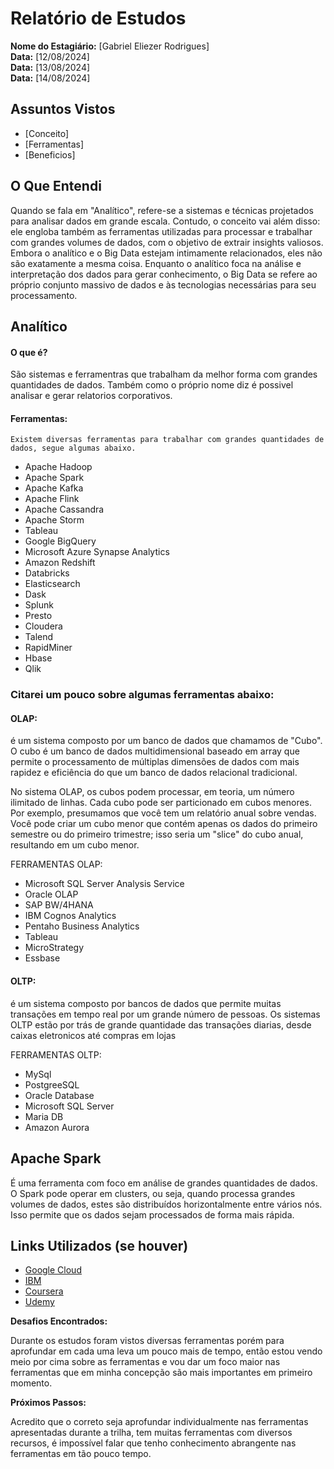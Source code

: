 # Relatório de Estudos

**Nome do Estagiário:** [Gabriel Eliezer Rodrigues]  
**Data:** [12/08/2024]  
**Data:** [13/08/2024]  
**Data:** [14/08/2024]


## Assuntos Vistos
- [Conceito]
- [Ferramentas]
- [Beneficios]

## O Que Entendi

Quando se fala em "Analítico", refere-se a sistemas e técnicas projetados para analisar dados em grande escala. Contudo, o conceito vai além disso: ele engloba também as ferramentas utilizadas para processar e trabalhar com grandes volumes de dados, com o objetivo de extrair insights valiosos. Embora o analítico e o Big Data estejam intimamente relacionados, eles não são exatamente a mesma coisa. Enquanto o analítico foca na análise e interpretação dos dados para gerar conhecimento, o Big Data se refere ao próprio conjunto massivo de dados e às tecnologias necessárias para seu processamento.

## Analítico

#### O que é?
São sistemas e ferramentras que trabalham da melhor forma com grandes quantidades de dados. Também como o próprio nome diz é possivel analisar e gerar relatorios corporativos.

#### Ferramentas:
    Existem diversas ferramentas para trabalhar com grandes quantidades de dados, segue algumas abaixo.

- Apache Hadoop
- Apache Spark
- Apache Kafka
- Apache Flink
- Apache Cassandra
- Apache Storm
- Tableau
- Google BigQuery
- Microsoft Azure Synapse Analytics 
- Amazon Redshift
- Databricks
- Elasticsearch
- Dask
- Splunk
- Presto
- Cloudera
- Talend
- RapidMiner
- Hbase
- Qlik


### Citarei um pouco sobre algumas ferramentas abaixo:

#### OLAP:
 é um sistema composto por um banco de dados que chamamos de "Cubo". O cubo é um banco de dados multidimensional baseado em array que permite o processamento de múltiplas dimensões de dados com mais rapidez e eficiência do que um banco de dados relacional tradicional.

 No sistema OLAP, os cubos podem processar, em teoria, um número ilimitado de linhas. Cada cubo pode ser particionado em cubos menores. Por exemplo, presumamos que você tem um relatório anual sobre vendas. Você pode criar um cubo menor que contém apenas os dados do primeiro semestre ou do primeiro trimestre; isso seria um "slice" do cubo anual, resultando em um cubo menor.

FERRAMENTAS OLAP:
- Microsoft SQL Server Analysis Service
- Oracle OLAP
- SAP BW/4HANA
- IBM Cognos Analytics
- Pentaho Business Analytics
- Tableau
- MicroStrategy
- Essbase



#### OLTP:
é um sistema composto por bancos de dados que permite muitas transações em tempo real por um grande número de pessoas. Os sistemas OLTP estão por trás de grande quantidade das transações diarias, desde caixas eletronicos até compras em lojas

FERRAMENTAS OLTP:
- MySql
- PostgreeSQL
- Oracle Database
- Microsoft SQL Server
- Maria DB
- Amazon Aurora



## Apache Spark
É uma ferramenta com foco em análise de grandes quantidades de dados. O Spark pode operar em clusters, ou seja, quando processa grandes volumes de dados, estes são distribuídos horizontalmente entre vários nós. Isso permite que os dados sejam processados de forma mais rápida.



## Links Utilizados (se houver) 

- [Google Cloud](https://cloud.google.com/learn/what-is-apache-spark?hl=pt-BR#apache-spark-overview)
- [IBM ](https://www.ibm.com/br-pt/topics/olap)
- [Coursera](https://www.coursera.org/professional-certificates/ibm-data-analyst?utm_medium=sem&utm_source=gg&utm_campaign=B2C_LATAM_ibm-data-analyst_ibm_FTCOF_professional-certificates&campaignid=21345975099&adgroupid=169971664544&device=c&keyword=ibm%20analytics&matchtype=b&network=g&devicemodel=&adposition=&creativeid=701291825034&hide_mobile_promo&gad_source=1&gclid=Cj0KCQjwq_G1BhCSARIsACc7NxrTwx0Ge5xamCsqH8A8vitSpK0BkckqqmlmfcuO7_GKpVjQRcmpdzkaAkBtEALw_wcB)
- [Udemy](https://www.udemy.com/course/spark-curso-completo/learn/lecture/27991386#overview)
  


**Desafios Encontrados:**  

Durante os estudos foram vistos diversas ferramentas porém para aprofundar em cada uma leva um pouco mais de tempo, então estou vendo meio por cima sobre as ferramentas e vou dar um foco maior nas ferramentas que em minha concepção são mais importantes em primeiro momento.



**Próximos Passos:**  

Acredito que o correto seja aprofundar individualmente nas ferramentas apresentadas durante a trilha, tem muitas ferramentas com diversos recursos, é impossível falar que tenho conhecimento abrangente nas ferramentas em tão pouco tempo.
